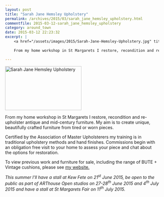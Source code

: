 ```yaml
---
layout: post
title: "Sarah Jane Hemsley Upholstery"
permalink: /archives/2015/03/sarah_jane_hemsley_upholstery.html
commentfile: 2015-03-12-sarah_jane_hemsley_upholstery
category: around_town
date: 2015-03-12 22:23:32
excerpt: |
    <a href="/assets/images/2015/Sarah-Jane-Hemsley-Upholstery.jpg" title="See larger version of - Sarah Jane Hemsley Upholstery"><img src="/assets/images/2015/Sarah-Jane-Hemsley-Upholstery_thumb.jpg" width="150" height="86" alt="Sarah Jane Hemsley Upholstery" class="photo right" /></a>
    
    From my home workshop in St Margarets I restore, recondition and re-upholster antique and mid-century furniture. My aim is to create unique, beautifully crafted furniture from tired or worn pieces.

---
```


<a href="/assets/images/2015/Sarah-Jane-Hemsley-Upholstery.jpg" title="See larger version of - Sarah Jane Hemsley Upholstery"><img src="/assets/images/2015/Sarah-Jane-Hemsley-Upholstery_thumb.jpg" width="250" height="144" alt="Sarah Jane Hemsley Upholstery" class="photo right" /></a>

From my home workshop in St Margarets I restore, recondition and re-upholster antique and mid-century furniture. My aim is to create unique, beautifully crafted furniture from tired or worn pieces.

Certified by the Association of Master Upholsterers my training is in traditional upholstery methods and hand finishes. Commissions begin with an obligation free visit to your home to assess your piece and chat about the options for restoration.

To view previous work and furniture for sale, including the range of BUTE + Vintage cushions, please see [my website.](http://www.sjhupholstery.com)

*This summer I'll have a stall at Kew Fete on 21<sup>st</sup> June 2015, be open to the public as part of ARThouse Open studios on 27-28<sup>th</sup> June 2015 and 4<sup>th</sup> July 2015 and have a stall at St Margarets Fair on 11<sup>th</sup> July 2015.*
